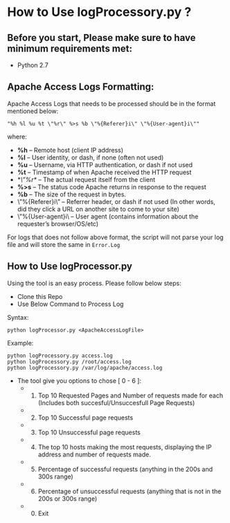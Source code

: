 # How to Use logProcessory.py ?

## Before you start, Please make sure to have minimum requirements met:

- Python 2.7

## Apache Access Logs Formatting:
Apache Access Logs that needs to be processed should be in the format mentioned below:

    "%h %l %u %t \"%r\" %>s %b \"%{Referer}i\" \"%{User-agent}i\""

where:
- **%h** – Remote host (client IP address)
- **%l** – User identity, or dash, if none (often not used)
- **%u** – Username, via HTTP authentication, or dash if not used
- **%t** – Timestamp of when Apache received the HTTP request
- **\”%r\** – The actual request itself from the client
- **%>s** – The status code Apache returns in response to the request
- **%b** – The size of the request in bytes.
- \”%{Referer}i\” – Referrer header, or dash if not used  (In other words, did they click a URL on another site to come to your site)
- \”%{User-agent}i\ – User agent (contains information about the requester’s browser/OS/etc)

For logs that does not follow above format, the script will not parse your log file and will store the same in `Error.Log`

## How to Use logProcessor.py
Using the tool is an easy process. Please follow below steps:
- Clone this Repo
- Use Below Command to Process Log

Syntax:

    python logProcessor.py <ApacheAccessLogFile>
    
Example:

    python logProcessory.py access.log
    python logProcessory.py /root/access.log
    python logProcessory.py /var/log/apache/access.log

- The tool give you options to chose [ 0 - 6 ]:
    - 1. Top 10 Requested Pages and Number of requests made for each (Includes both succesful/Unsuccesfull Page Requests)
    - 2. Top 10 Successful page requests
    - 3. Top 10 Unsuccessful page requests
    - 4. The top 10 hosts making the most requests, displaying the IP address and number of requests made.
    - 5. Percentage of successful requests (anything in the 200s and 300s range)
    - 6. Percentage of unsuccessful requests (anything that is not in the 200s or 300s range)
    - 0. Exit
